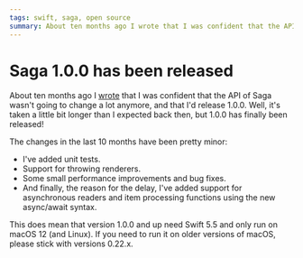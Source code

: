 ```yaml
---
tags: swift, saga, open source
summary: About ten months ago I wrote that I was confident that the API of Saga wasn't going to change a lot anymore, and that I'd release 1.0.0. Well, it's taken a little bit longer than I expected back then, but 1.0.0 has finally been released!
---
```


# Saga 1.0.0 has been released
About ten months ago I [wrote](/articles/2021/saga-7-updates/) that I was confident that the API of Saga wasn't going to change a lot anymore, and that I'd release 1.0.0. Well, it's taken a little bit longer than I expected back then, but 1.0.0 has finally been released!

The changes in the last 10 months have been pretty minor:

- I've added unit tests.
- Support for throwing renderers.
- Some small performance improvements and bug fixes.
- And finally, the reason for the delay, I've added support for asynchronous readers and item processing functions using the new async/await syntax.

This does mean that version 1.0.0 and up need Swift 5.5 and only run on macOS 12 (and Linux). If you need to run it on older versions of macOS, please stick with versions 0.22.x.